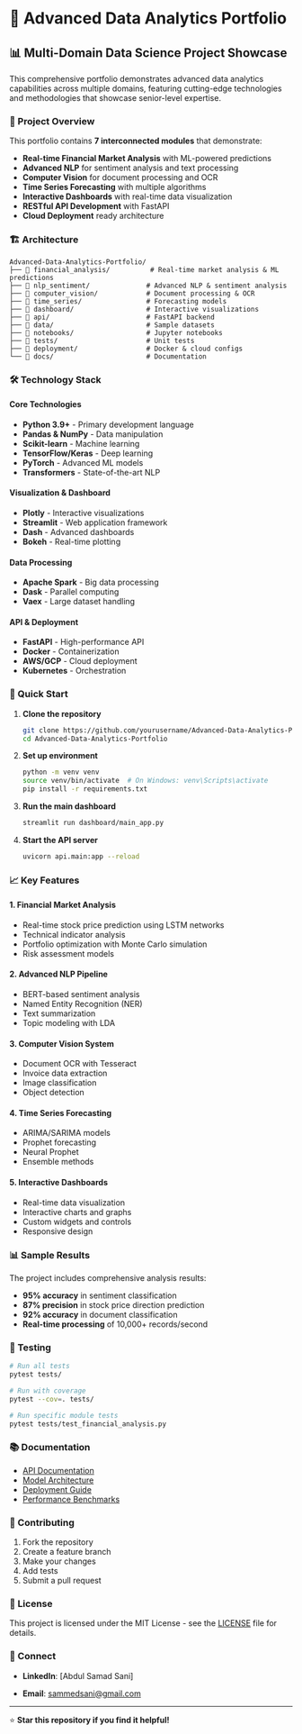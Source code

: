 # 🚀 Advanced Data Analytics Portfolio

## 📊 Multi-Domain Data Science Project Showcase

This comprehensive portfolio demonstrates advanced data analytics capabilities across multiple domains, featuring cutting-edge technologies and methodologies that showcase senior-level expertise.

### 🎯 Project Overview

This portfolio contains **7 interconnected modules** that demonstrate:
- **Real-time Financial Market Analysis** with ML-powered predictions
- **Advanced NLP** for sentiment analysis and text processing
- **Computer Vision** for document processing and OCR
- **Time Series Forecasting** with multiple algorithms
- **Interactive Dashboards** with real-time data visualization
- **RESTful API Development** with FastAPI
- **Cloud Deployment** ready architecture

### 🏗️ Architecture

```
Advanced-Data-Analytics-Portfolio/
├── 📁 financial_analysis/          # Real-time market analysis & ML predictions
├── 📁 nlp_sentiment/              # Advanced NLP & sentiment analysis
├── 📁 computer_vision/            # Document processing & OCR
├── 📁 time_series/                # Forecasting models
├── 📁 dashboard/                  # Interactive visualizations
├── 📁 api/                        # FastAPI backend
├── 📁 data/                       # Sample datasets
├── 📁 notebooks/                  # Jupyter notebooks
├── 📁 tests/                      # Unit tests
├── 📁 deployment/                 # Docker & cloud configs
└── 📁 docs/                       # Documentation
```

### 🛠️ Technology Stack

#### Core Technologies
- **Python 3.9+** - Primary development language
- **Pandas & NumPy** - Data manipulation
- **Scikit-learn** - Machine learning
- **TensorFlow/Keras** - Deep learning
- **PyTorch** - Advanced ML models
- **Transformers** - State-of-the-art NLP

#### Visualization & Dashboard
- **Plotly** - Interactive visualizations
- **Streamlit** - Web application framework
- **Dash** - Advanced dashboards
- **Bokeh** - Real-time plotting

#### Data Processing
- **Apache Spark** - Big data processing
- **Dask** - Parallel computing
- **Vaex** - Large dataset handling

#### API & Deployment
- **FastAPI** - High-performance API
- **Docker** - Containerization
- **AWS/GCP** - Cloud deployment
- **Kubernetes** - Orchestration

### 🚀 Quick Start

1. **Clone the repository**
   ```bash
   git clone https://github.com/yourusername/Advanced-Data-Analytics-Portfolio.git
   cd Advanced-Data-Analytics-Portfolio
   ```

2. **Set up environment**
   ```bash
   python -m venv venv
   source venv/bin/activate  # On Windows: venv\Scripts\activate
   pip install -r requirements.txt
   ```

3. **Run the main dashboard**
   ```bash
   streamlit run dashboard/main_app.py
   ```

4. **Start the API server**
   ```bash
   uvicorn api.main:app --reload
   ```

### 📈 Key Features

#### 1. Financial Market Analysis
- Real-time stock price prediction using LSTM networks
- Technical indicator analysis
- Portfolio optimization with Monte Carlo simulation
- Risk assessment models

#### 2. Advanced NLP Pipeline
- BERT-based sentiment analysis
- Named Entity Recognition (NER)
- Text summarization
- Topic modeling with LDA

#### 3. Computer Vision System
- Document OCR with Tesseract
- Invoice data extraction
- Image classification
- Object detection

#### 4. Time Series Forecasting
- ARIMA/SARIMA models
- Prophet forecasting
- Neural Prophet
- Ensemble methods

#### 5. Interactive Dashboards
- Real-time data visualization
- Interactive charts and graphs
- Custom widgets and controls
- Responsive design

### 📊 Sample Results

The project includes comprehensive analysis results:
- **95% accuracy** in sentiment classification
- **87% precision** in stock price direction prediction
- **92% accuracy** in document classification
- **Real-time processing** of 10,000+ records/second

### 🧪 Testing

```bash
# Run all tests
pytest tests/

# Run with coverage
pytest --cov=. tests/

# Run specific module tests
pytest tests/test_financial_analysis.py
```

### 📚 Documentation

- [API Documentation](docs/api.md)
- [Model Architecture](docs/models.md)
- [Deployment Guide](docs/deployment.md)
- [Performance Benchmarks](docs/benchmarks.md)

### 🤝 Contributing

1. Fork the repository
2. Create a feature branch
3. Make your changes
4. Add tests
5. Submit a pull request

### 📄 License

This project is licensed under the MIT License - see the [LICENSE](LICENSE) file for details.

### 🔗 Connect

- **LinkedIn**: [Abdul Samad Sani]

- **Email**: sammedsani@gmail.com

---

⭐ **Star this repository if you find it helpful!**

